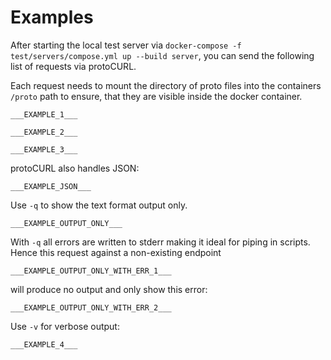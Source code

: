 # Examples

After starting the local test server via `docker-compose -f test/servers/compose.yml up --build server`, you can send
the following list of requests via protoCURL.

Each request needs to mount the directory of proto files into the containers `/proto` path to ensure, that they are
visible inside the docker container.

```
___EXAMPLE_1___
```

```
___EXAMPLE_2___
```

```
___EXAMPLE_3___
```

protoCURL also handles JSON:

```
___EXAMPLE_JSON___
```

Use `-q` to show the text format output only.

```
___EXAMPLE_OUTPUT_ONLY___
```

With `-q` all errors are written to stderr making it ideal for piping in scripts. Hence this request against a non-existing endpoint

```
___EXAMPLE_OUTPUT_ONLY_WITH_ERR_1___
```

will produce no output and only show this error:

```
___EXAMPLE_OUTPUT_ONLY_WITH_ERR_2___
```

Use `-v` for verbose output:

```
___EXAMPLE_4___
```
